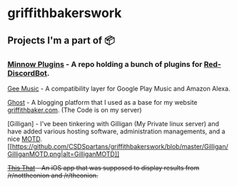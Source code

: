 # griffithbakerswork

## Projects I'm a part of 📦
### [Minnow Plugins](https://github.com/PostsDesert/MinnowPlugins) - A repo holding a bunch of plugins for [Red-DiscordBot](https://github.com/Twentysix26/Red-DiscordBot).

[Gee Music](https://github.com/stevenleeg/geemusic) - A compatibility layer for Google Play Music and Amazon Alexa.

[Ghost](https://github.com/TryGhost/Ghost) - A blogging platform that I used as a base for my website [griffithbaker.com](https://griffithbaker.com). (The Code is on my server)

[Gilligan] - I've been tinkering with Gilligan (My Private linux server) and have added various hosting software, administration managements, and a nice [MOTD](https://en.wikipedia.org/wiki/Motd_(Unix)).
[[https://github.com/CSDSpartans/griffithbakerswork/blob/master/Gilligan/GilliganMOTD.png|alt=GilliganMOTD]]

~~[This That](https://github.com/PostsDesert/ThisThat) - An iOS app that was supposed to display results from /r/nottheonion and /r/theonion.~~
